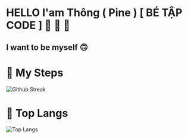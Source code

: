 # HELLO I'am Thông ( Pine ) [ BÉ TẬP CODE ] :evergreen_tree: :evergreen_tree: :evergreen_tree:
## I want to be myself :upside_down_face:

# :footprints: My Steps

<img src="http://github-readme-streak-stats.herokuapp.com/?user=ngohongthong1832004&theme=neon-palenight" alt = "Github Streak" >

# 📖 Top Langs


![Top Langs](https://github-readme-stats.vercel.app/api/top-langs/?username=ngohongthong1832004&text_color=00fff9&bg_color=151515&title_color=ff0303)
